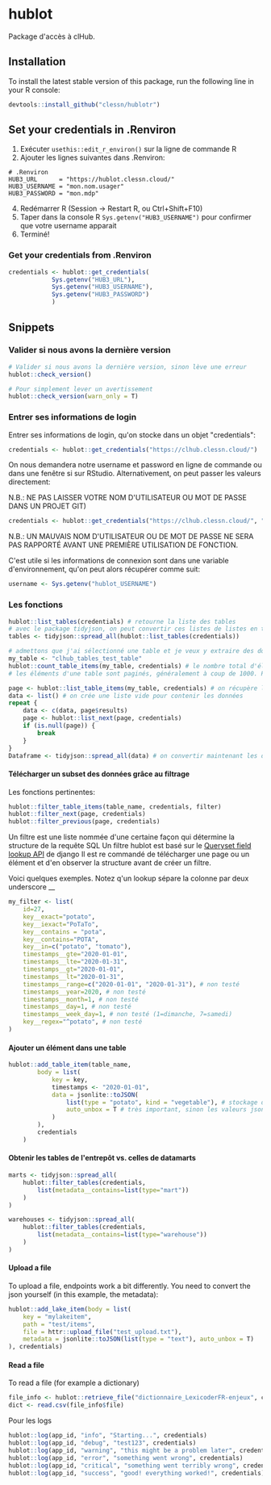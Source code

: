 # hublot

Package d'accès à clHub.

## Installation

To install the latest stable version of this package, run the following line in your R console:

```R
devtools::install_github("clessn/hublotr")
```

## Set your credentials in .Renviron

1. Exécuter `usethis::edit_r_environ()` sur la ligne de commande R
2. Ajouter les lignes suivantes dans .Renviron:
```
# .Renviron
HUB3_URL      = "https://hublot.clessn.cloud/"
HUB3_USERNAME = "mon.nom.usager"
HUB3_PASSWORD = "mon.mdp"
```
4. Redémarrer R (Session -> Restart R, ou Ctrl+Shift+F10)
5. Taper dans la console R `Sys.getenv("HUB3_USERNAME")` pour confirmer que votre username apparait
7. Terminé!

### Get your credentials from .Renviron

```R
credentials <- hublot::get_credentials(
            Sys.getenv("HUB3_URL"), 
            Sys.getenv("HUB3_USERNAME"), 
            Sys.getenv("HUB3_PASSWORD")
            )
```

## Snippets

### Valider si nous avons la dernière version

```R
# Valider si nous avons la dernière version, sinon lève une erreur
hublot::check_version()

# Pour simplement lever un avertissement
hublot::check_version(warn_only = T)
```

### Entrer ses informations de login

Entrer ses informations de login, qu'on stocke dans un objet "credentials":

```R
credentials <- hublot::get_credentials("https://clhub.clessn.cloud/")
```
On nous demandera notre username et password en ligne de commande ou dans une fenêtre si sur RStudio. Alternativement, on peut passer les valeurs directement:

N.B.: NE PAS LAISSER VOTRE NOM D'UTILISATEUR OU MOT DE PASSE DANS UN PROJET GIT)

```R
credentials <- hublot::get_credentials("https://clhub.clessn.cloud/", "admin", "motdepasse")
```
N.B.: UN MAUVAIS NOM D'UTILISATEUR OU DE MOT DE PASSE NE SERA PAS RAPPORTÉ AVANT UNE PREMIÈRE UTILISATION DE FONCTION.

C'est utile si les informations de connexion sont dans une variable d'environnement, qu'on peut alors récupérer comme suit: 
```R
username <- Sys.getenv("hublot_USERNAME")
```

### Les fonctions

```R
hublot::list_tables(credentials) # retourne la liste des tables
# avec le package tidyjson, on peut convertir ces listes de listes en tibble
tables <- tidyjson::spread_all(hublot::list_tables(credentials))

# admettons que j'ai sélectionné une table et je veux y extraire des données
my_table <- "clhub_tables_test_table"
hublot::count_table_items(my_table, credentials) # le nombre total d'éléments dans la table
# les éléments d'une table sont paginés, généralement à coup de 1000. Pour récupérer tous les éléments, on doit demander les données suivantes. On commence par une page, puis on demande une autre, jusqu'à ce que la page soit NULL

page <- hublot::list_table_items(my_table, credentials) # on récupère la première page et les informations pour les apges suivantes
data <- list() # on crée une liste vide pour contenir les données
repeat {
    data <- c(data, page$results)
    page <- hublot::list_next(page, credentials)
    if (is.null(page)) {
        break
    }
}
Dataframe <- tidyjson::spread_all(data) # on convertir maintenant les données en tibble
```

#### Télécharger un subset des données grâce au filtrage

Les fonctions pertinentes:

```R
hublot::filter_table_items(table_name, credentials, filter)
hublot::filter_next(page, credentials)
hublot::filter_previous(page, credentials)
```

Un filtre est une liste nommée d'une certaine façon qui détermine la structure de la requête SQL
Un filtre hublot est basé sur le [Queryset field lookup API](https://docs.djangoproject.com/en/4.0/ref/models/querysets/#field-lookups-1) de django
Il est re commandé de télécharger une page ou un élément et d'en observer la structure avant de créer un filtre.

Voici quelques exemples. Notez q'un lookup sépare la colonne par deux underscore __
```R
my_filter <- list(
    id=27,
    key__exact="potato",
    key__iexact="PoTaTo",
    key__contains = "pota",
    key__contains="POTA",
    key__in=c("potato", "tomato"),
    timestamps__gte="2020-01-01",
    timestamps__lte="2020-01-31",
    timestamps__gt="2020-01-01",
    timestamps__lt="2020-01-31",
    timestamps__range=c("2020-01-01", "2020-01-31"), # non testé
    timestamps__year=2020, # non testé
    timestamps__month=1, # non testé
    timestamps__day=1, # non testé
    timestamps__week_day=1, # non testé (1=dimanche, 7=samedi)
    key__regex="^potato", # non testé
)
```

#### Ajouter un élément dans une table

```R
hublot::add_table_item(table_name,
        body = list(
            key = key,
            timestamps <- "2020-01-01",
            data = jsonlite::toJSON(
                list(type = "potato", kind = "vegetable"), # stockage de json par des listes (nommées pour dict, non nommées pour arrays)
                auto_unbox = T # très important, sinon les valeurs json seront stockées comme liste d'un objet (ie. {"type": ["potato"], "kind": ["vegetable"]})
            )
        ),
        credentials
    )
```

#### Obtenir les tables de l'entrepôt vs. celles de datamarts

```R
marts <- tidyjson::spread_all(
    hublot::filter_tables(credentials,
        list(metadata__contains=list(type="mart"))
    )
)

warehouses <- tidyjson::spread_all(
    hublot::filter_tables(credentials,
        list(metadata__contains=list(type="warehouse"))
    )
)
```

#### Upload a file

To upload a file, endpoints work a bit differently. You need to convert the json yourself (in this example, the metadata):

```R
hublot::add_lake_item(body = list(
    key = "mylakeitem",
    path = "test/items",
    file = httr::upload_file("test_upload.txt"),
    metadata = jsonlite::toJSON(list(type = "text"), auto_unbox = T)
), credentials)
```

#### Read a file

To read a file (for example a dictionary)

```R
file_info <- hublot::retrieve_file("dictionnaire_LexicoderFR-enjeux", credentials)
dict <- read.csv(file_info$file)
```

Pour les logs

```R
hublot::log(app_id, "info", "Starting...", credentials)
hublot::log(app_id, "debug", "test123", credentials)
hublot::log(app_id, "warning", "this might be a problem later", credentials)
hublot::log(app_id, "error", "something went wrong", credentials)
hublot::log(app_id, "critical", "something went terribly wrong", credentials)
hublot::log(app_id, "success", "good! everything worked!", credentials)
```
